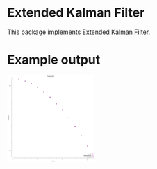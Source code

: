 # Extended Kalman Filter

This package implements [Extended Kalman Filter](https://en.wikipedia.org/wiki/Kalman_filter#Extended_Kalman_filter).

# Example output

<img src="../../examples/ekf/system.png" alt="Extended Kalman Filter in action" width="200">
